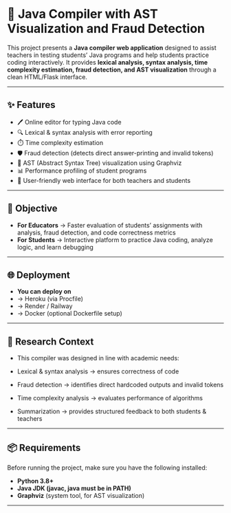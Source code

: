 # 📘 Java Compiler with AST Visualization and Fraud Detection  

This project presents a **Java compiler web application** designed to assist teachers in testing students’ Java programs and help students practice coding interactively. It provides **lexical analysis, syntax analysis, time complexity estimation, fraud detection, and AST visualization** through a clean HTML/Flask interface.  

---

## ✨ Features
- 🖊️ Online editor for typing Java code  
- 🔍 Lexical & syntax analysis with error reporting  
- ⏱️ Time complexity estimation  
- 🛡️ Fraud detection (detects direct answer-printing and invalid tokens)  
- 🌳 AST (Abstract Syntax Tree) visualization using Graphviz  
- 📊 Performance profiling of student programs  
- 🎨 User-friendly web interface for both teachers and students  

---

## 🎯 Objective
- **For Educators** → Faster evaluation of students’ assignments with analysis, fraud detection, and code correctness metrics  
- **For Students** → Interactive platform to practice Java coding, analyze logic, and learn debugging  

---

## 🌐 Deployment

- **You can deploy on**
- → Heroku (via Procfile)
- → Render / Railway
- → Docker (optional Dockerfile setup)
  
---

## 📜 Research Context

- This compiler was designed in line with academic needs:

- Lexical & syntax analysis → ensures correctness of code

- Fraud detection → identifies direct hardcoded outputs and invalid tokens

- Time complexity analysis → evaluates performance of algorithms

- Summarization → provides structured feedback to both students & teachers

---

## 📦 Requirements

Before running the project, make sure you have the following installed:

- **Python 3.8+**  
- **Java JDK (javac, java must be in PATH)**  
- **Graphviz** (system tool, for AST visualization)  

---
